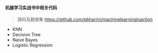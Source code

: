 #### 机器学习实战书中相关代码

> 源码及数据集 https://github.com/pbharrin/machinelearninginaction

* KNN
* Decision Tree
* Naive Bayes
* Logistic Regression